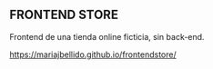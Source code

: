 ## FRONTEND STORE 

Frontend de una tienda online ficticia, sin back-end. 


https://mariajbellido.github.io/frontendstore/